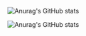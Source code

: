 ![Anurag's GitHub stats](https://github-readme-stats.vercel.app/api?username=aaron2599&bg_color=50,3350A4,FF4500&title_color=fff&text_color=fff)

![Anurag's GitHub stats](https://github-readme-stats.vercel.app/api/top-langs/?username=aaron2599&layout=compact&&bg_color=30,3350A4,e96443&title_color=fff&text_color=fff)

